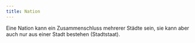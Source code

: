 ```yaml
---
title: Nation
---
```

Eine Nation kann ein Zusammenschluss mehrerer Städte sein, sie kann aber auch nur aus einer Stadt bestehen (Stadtstaat).